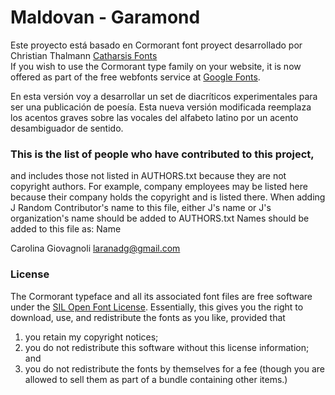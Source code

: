 # Maldovan - Garamond

Este proyecto está basado en Cormorant font proyect desarrollado por Christian Thalmann [Catharsis Fonts][1]   
If you wish to use the Cormorant type family on your website, it is now offered as part of the free webfonts service at [Google Fonts][12]. 

En esta versión voy a desarrollar un set de diacríticos experimentales para ser una publicación de poesía.
Esta nueva versión modificada reemplaza los acentos graves sobre las vocales del alfabeto latino por un acento desambiguador de sentido.

### This is the list of people who have contributed to this project,
and includes those not listed in AUTHORS.txt because they are not
copyright authors. For example, company employees may be listed
here because their company holds the copyright and is listed there.
When adding J Random Contributor's name to this file, either J's
name or J's organization's name should be added to AUTHORS.txt
Names should be added to this file as:
Name <email address>

Carolina Giovagnoli <laranadg@gmail.com>
 
 
### License
 
The Cormorant typeface and all its associated font files are free software under the [SIL Open Font License][10]. Essentially, this gives you the right to download, use, and redistribute the fonts as you like, provided that 

1. you retain my copyright notices;
2. you do not redistribute this software without this license information; and 
3. you do not redistribute the fonts by themselves for a fee (though you are allowed to sell them as part of a bundle containing other items.)


[1]: https://www.myfonts.com/foundry/Catharsis_Fonts
[10]: http://scripts.sil.org/OFL
[12]: https://fonts.google.com/?query=cormorant
